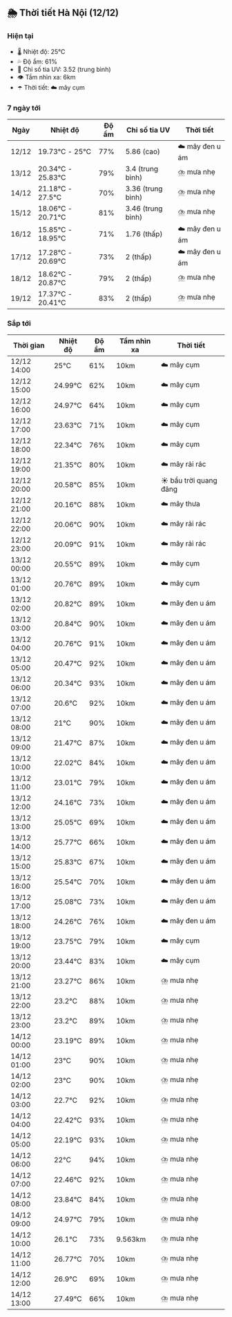 ## 🌦️ Thời tiết Hà Nội (12/12)

### Hiện tại

- 🌡️ Nhiệt độ: 25℃
- 💦 Độ ẩm: 61%
- 🌟 Chỉ số tia UV: 3.52 (trung bình)
- 👁️ Tầm nhìn xa: 6km
- ☂️ Thời tiết: ☁️ mây cụm

### 7 ngày tới

| Ngày | Nhiệt độ | Độ ẩm | Chỉ số tia UV | Thời tiết |
| --- | --- | --- | --- | --- |
| 12/12 | 19.73℃ - 25℃ | 77% | 5.86 (cao) | ☁️ mây đen u ám |
| 13/12 | 20.34℃ - 25.83℃ | 79% | 3.4 (trung bình) | ⛈️ mưa nhẹ |
| 14/12 | 21.18℃ - 27.5℃ | 70% | 3.36 (trung bình) | ⛈️ mưa nhẹ |
| 15/12 | 18.06℃ - 20.71℃ | 81% | 3.46 (trung bình) | ⛈️ mưa nhẹ |
| 16/12 | 15.85℃ - 18.95℃ | 71% | 1.76 (thấp) | ☁️ mây đen u ám |
| 17/12 | 17.28℃ - 20.69℃ | 73% | 2 (thấp) | ☁️ mây đen u ám |
| 18/12 | 18.62℃ - 20.87℃ | 79% | 2 (thấp) | ⛈️ mưa nhẹ |
| 19/12 | 17.37℃ - 20.41℃ | 83% | 2 (thấp) | ⛈️ mưa nhẹ |

### Sắp tới

| Thời gian | Nhiệt độ | Độ ẩm | Tầm nhìn xa | Thời tiết |
| --- | --- | --- | --- | --- |
| 12/12 14:00 | 25℃ | 61% | 10km | ☁️ mây cụm |
| 12/12 15:00 | 24.99℃ | 62% | 10km | ☁️ mây cụm |
| 12/12 16:00 | 24.97℃ | 64% | 10km | ☁️ mây cụm |
| 12/12 17:00 | 23.63℃ | 71% | 10km | ☁️ mây cụm |
| 12/12 18:00 | 22.34℃ | 76% | 10km | ☁️ mây cụm |
| 12/12 19:00 | 21.35℃ | 80% | 10km | ☁️ mây rải rác |
| 12/12 20:00 | 20.58℃ | 85% | 10km | ☀️ bầu trời quang đãng |
| 12/12 21:00 | 20.16℃ | 88% | 10km | ☁️ mây thưa |
| 12/12 22:00 | 20.06℃ | 90% | 10km | ☁️ mây rải rác |
| 12/12 23:00 | 20.09℃ | 91% | 10km | ☁️ mây rải rác |
| 13/12 00:00 | 20.55℃ | 89% | 10km | ☁️ mây cụm |
| 13/12 01:00 | 20.76℃ | 89% | 10km | ☁️ mây cụm |
| 13/12 02:00 | 20.82℃ | 89% | 10km | ☁️ mây đen u ám |
| 13/12 03:00 | 20.84℃ | 90% | 10km | ☁️ mây đen u ám |
| 13/12 04:00 | 20.76℃ | 91% | 10km | ☁️ mây đen u ám |
| 13/12 05:00 | 20.47℃ | 92% | 10km | ☁️ mây đen u ám |
| 13/12 06:00 | 20.34℃ | 93% | 10km | ☁️ mây đen u ám |
| 13/12 07:00 | 20.6℃ | 92% | 10km | ☁️ mây đen u ám |
| 13/12 08:00 | 21℃ | 90% | 10km | ☁️ mây đen u ám |
| 13/12 09:00 | 21.47℃ | 87% | 10km | ☁️ mây đen u ám |
| 13/12 10:00 | 22.02℃ | 84% | 10km | ☁️ mây đen u ám |
| 13/12 11:00 | 23.01℃ | 79% | 10km | ☁️ mây đen u ám |
| 13/12 12:00 | 24.16℃ | 73% | 10km | ☁️ mây đen u ám |
| 13/12 13:00 | 25.05℃ | 69% | 10km | ☁️ mây đen u ám |
| 13/12 14:00 | 25.77℃ | 66% | 10km | ☁️ mây đen u ám |
| 13/12 15:00 | 25.83℃ | 67% | 10km | ☁️ mây đen u ám |
| 13/12 16:00 | 25.54℃ | 70% | 10km | ☁️ mây đen u ám |
| 13/12 17:00 | 25.08℃ | 73% | 10km | ☁️ mây đen u ám |
| 13/12 18:00 | 24.26℃ | 76% | 10km | ☁️ mây đen u ám |
| 13/12 19:00 | 23.75℃ | 79% | 10km | ☁️ mây cụm |
| 13/12 20:00 | 23.44℃ | 83% | 10km | ☁️ mây cụm |
| 13/12 21:00 | 23.27℃ | 86% | 10km | ⛈️ mưa nhẹ |
| 13/12 22:00 | 23.2℃ | 88% | 10km | ⛈️ mưa nhẹ |
| 13/12 23:00 | 23.2℃ | 89% | 10km | ⛈️ mưa nhẹ |
| 14/12 00:00 | 23.19℃ | 89% | 10km | ⛈️ mưa nhẹ |
| 14/12 01:00 | 23℃ | 90% | 10km | ⛈️ mưa nhẹ |
| 14/12 02:00 | 23℃ | 90% | 10km | ⛈️ mưa nhẹ |
| 14/12 03:00 | 22.7℃ | 92% | 10km | ⛈️ mưa nhẹ |
| 14/12 04:00 | 22.42℃ | 93% | 10km | ⛈️ mưa nhẹ |
| 14/12 05:00 | 22.19℃ | 93% | 10km | ⛈️ mưa nhẹ |
| 14/12 06:00 | 22℃ | 94% | 10km | ⛈️ mưa nhẹ |
| 14/12 07:00 | 22.46℃ | 92% | 10km | ⛈️ mưa nhẹ |
| 14/12 08:00 | 23.84℃ | 84% | 10km | ⛈️ mưa nhẹ |
| 14/12 09:00 | 24.97℃ | 79% | 10km | ⛈️ mưa nhẹ |
| 14/12 10:00 | 26.1℃ | 73% | 9.563km | ⛈️ mưa nhẹ |
| 14/12 11:00 | 26.77℃ | 70% | 10km | ⛈️ mưa nhẹ |
| 14/12 12:00 | 26.9℃ | 69% | 10km | ⛈️ mưa nhẹ |
| 14/12 13:00 | 27.49℃ | 66% | 10km | ⛈️ mưa nhẹ |
